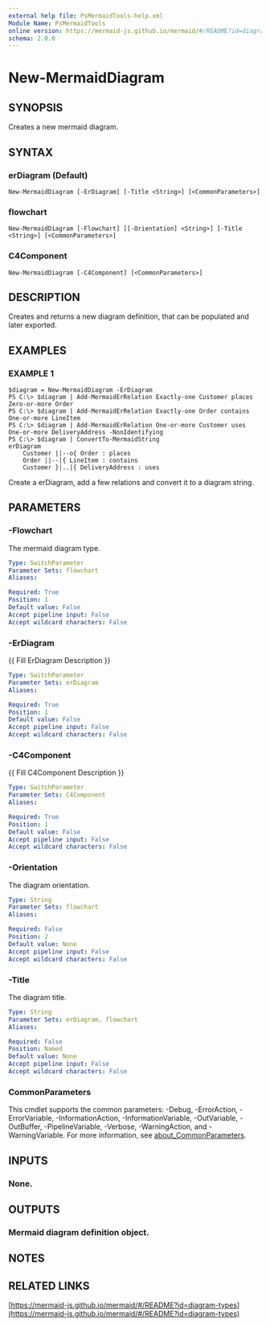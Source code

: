 ```yaml
---
external help file: PsMermaidTools-help.xml
Module Name: PsMermaidTools
online version: https://mermaid-js.github.io/mermaid/#/README?id=diagram-types
schema: 2.0.0
---
```


# New-MermaidDiagram

## SYNOPSIS
Creates a new mermaid diagram.

## SYNTAX

### erDiagram (Default)
```
New-MermaidDiagram [-ErDiagram] [-Title <String>] [<CommonParameters>]
```

### flowchart
```
New-MermaidDiagram [-Flowchart] [[-Orientation] <String>] [-Title <String>] [<CommonParameters>]
```

### C4Component
```
New-MermaidDiagram [-C4Component] [<CommonParameters>]
```

## DESCRIPTION
Creates and returns a new diagram definition, that can be populated and later exported.

## EXAMPLES

### EXAMPLE 1
```
$diagram = New-MermaidDiagram -ErDiagram
PS C:\> $diagram | Add-MermaidErRelation Exactly-one Customer places Zero-or-more Order
PS C:\> $diagram | Add-MermaidErRelation Exactly-one Order contains One-or-more LineItem
PS C:\> $diagram | Add-MermaidErRelation One-or-more Customer uses One-or-more DeliveryAddress -NonIdentifying
PS C:\> $diagram | ConvertTo-MermaidString
erDiagram
    Customer ||--o{ Order : places
    Order ||--|{ LineItem : contains
    Customer }|..|{ DeliveryAddress : uses
```

Create a erDiagram, add a few relations and convert it to a diagram string.

## PARAMETERS

### -Flowchart
The mermaid diagram type.

```yaml
Type: SwitchParameter
Parameter Sets: flowchart
Aliases:

Required: True
Position: 1
Default value: False
Accept pipeline input: False
Accept wildcard characters: False
```

### -ErDiagram
{{ Fill ErDiagram Description }}

```yaml
Type: SwitchParameter
Parameter Sets: erDiagram
Aliases:

Required: True
Position: 1
Default value: False
Accept pipeline input: False
Accept wildcard characters: False
```

### -C4Component
{{ Fill C4Component Description }}

```yaml
Type: SwitchParameter
Parameter Sets: C4Component
Aliases:

Required: True
Position: 1
Default value: False
Accept pipeline input: False
Accept wildcard characters: False
```

### -Orientation
The diagram orientation.

```yaml
Type: String
Parameter Sets: flowchart
Aliases:

Required: False
Position: 2
Default value: None
Accept pipeline input: False
Accept wildcard characters: False
```

### -Title
The diagram title.

```yaml
Type: String
Parameter Sets: erDiagram, flowchart
Aliases:

Required: False
Position: Named
Default value: None
Accept pipeline input: False
Accept wildcard characters: False
```

### CommonParameters
This cmdlet supports the common parameters: -Debug, -ErrorAction, -ErrorVariable, -InformationAction, -InformationVariable, -OutVariable, -OutBuffer, -PipelineVariable, -Verbose, -WarningAction, and -WarningVariable. For more information, see [about_CommonParameters](http://go.microsoft.com/fwlink/?LinkID=113216).

## INPUTS

### None.
## OUTPUTS

### Mermaid diagram definition object.
## NOTES

## RELATED LINKS

[https://mermaid-js.github.io/mermaid/#/README?id=diagram-types](https://mermaid-js.github.io/mermaid/#/README?id=diagram-types)

